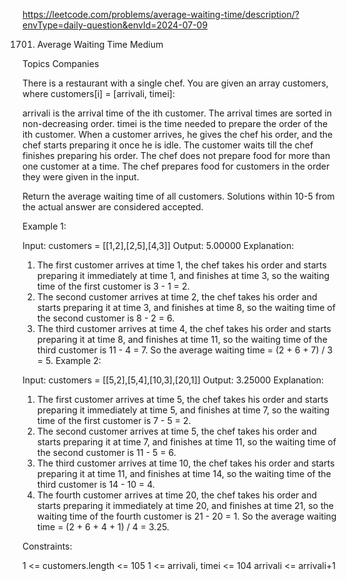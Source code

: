 https://leetcode.com/problems/average-waiting-time/description/?envType=daily-question&envId=2024-07-09

1701. Average Waiting Time
Medium

Topics
Companies

There is a restaurant with a single chef. You are given an array customers, where customers[i] = [arrivali, timei]:

arrivali is the arrival time of the ith customer. The arrival times
are sorted in non-decreasing order.  timei is the time needed to
prepare the order of the ith customer.  When a customer arrives,
he gives the chef his order, and the chef starts preparing it once
he is idle. The customer waits till the chef finishes preparing his
order. The chef does not prepare food for more than one customer
at a time. The chef prepares food for customers in the order they
were given in the input.

Return the average waiting time of all customers. Solutions within
10-5 from the actual answer are considered accepted.



Example 1:

Input: customers = [[1,2],[2,5],[4,3]]
Output: 5.00000
Explanation:
1) The first customer arrives at time 1, the chef takes his order and starts preparing it immediately at time 1, and finishes at time 3, so the waiting time of the first customer is 3 - 1 = 2.
2) The second customer arrives at time 2, the chef takes his order and starts preparing it at time 3, and finishes at time 8, so the waiting time of the second customer is 8 - 2 = 6.
3) The third customer arrives at time 4, the chef takes his order and starts preparing it at time 8, and finishes at time 11, so the waiting time of the third customer is 11 - 4 = 7.
So the average waiting time = (2 + 6 + 7) / 3 = 5.
Example 2:

Input: customers = [[5,2],[5,4],[10,3],[20,1]]
Output: 3.25000
Explanation:
1) The first customer arrives at time 5, the chef takes his order and starts preparing it immediately at time 5, and finishes at time 7, so the waiting time of the first customer is 7 - 5 = 2.
2) The second customer arrives at time 5, the chef takes his order and starts preparing it at time 7, and finishes at time 11, so the waiting time of the second customer is 11 - 5 = 6.
3) The third customer arrives at time 10, the chef takes his order and starts preparing it at time 11, and finishes at time 14, so the waiting time of the third customer is 14 - 10 = 4.
4) The fourth customer arrives at time 20, the chef takes his order and starts preparing it immediately at time 20, and finishes at time 21, so the waiting time of the fourth customer is 21 - 20 = 1.
So the average waiting time = (2 + 6 + 4 + 1) / 4 = 3.25.
 

Constraints:

1 <= customers.length <= 105
1 <= arrivali, timei <= 104
arrivali <= arrivali+1

